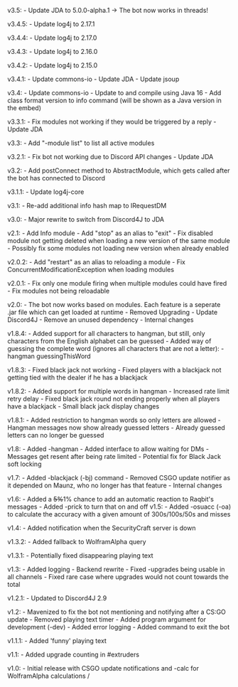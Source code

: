 v3.5:	- Update JDA to 5.0.0-alpha.1
			-> The bot now works in threads!

v3.4.5: - Update log4j to 2.17.1

v3.4.4: - Update log4j to 2.17.0

v3.4.3: - Update log4j to 2.16.0

v3.4.2: - Update log4j to 2.15.0

v3.4.1:	- Update commons-io
		- Update JDA
		- Update jsoup

v3.4:	- Update commons-io
		- Update to and compile using Java 16
		- Add class format version to info command (will be shown as a Java version in the embed)

v3.3.1:	- Fix modules not working if they would be triggered by a reply
		- Update JDA

v3.3:	- Add "-module list" to list all active modules

v3.2.1:	- Fix bot not working due to Discord API changes
		- Update JDA

v3.2:	- Add postConnect method to AbstractModule, which gets called after the bot has connected to Discord

v3.1.1:	- Update log4j-core

v3.1:	- Re-add additional info hash map to IRequestDM

v3.0:	- Major rewrite to switch from Discord4J to JDA

v2.1:   - Add Info module
		- Add "stop" as an alias to "exit"
		- Fix disabled module not getting deleted when loading a new version of the same module
		- Possibly fix some modules not loading new version when already enabled

v2.0.2: - Add "restart" as an alias to reloading a module
		- Fix ConcurrentModificationException when loading modules

v2.0.1: - Fix only one module firing when multiple modules could have fired
		- Fix modules not being reloadable

v2.0:	- The bot now works based on modules. Each feature is a seperate .jar file which can get loaded at runtime
 		- Removed Upgrading
 		- Update Discord4J
 		- Remove an unused dependency
 		- Internal changes
 
v1.8.4:	- Added support for all characters to hangman, but still, only characters from the English alphabet can be guessed
 		- Added way of guessing the complete word (ignores all characters that are not a letter): -hangman guessingThisWord
 
v1.8.3:	- Fixed black jack not working
 		- Fixed players with a blackjack not getting tied with the dealer if he has a blackjack
 
v1.8.2:	- Added support for multiple words in hangman
 		- Increased rate limit retry delay
 		- Fixed black jack round not ending properly when all players have a blackjack
 		- Small black jack display changes
 
v1.8.1:	- Added restriction to hangman words so only letters are allowed
 		- Hangman messages now show already guessed letters
 		- Already guessed letters can no longer be guessed
 
v1.8:	- Added -hangman
 		- Added interface to allow waiting for DMs
 		- Messages get resent after being rate limited
 		- Potential fix for Black Jack soft locking
 
v1.7:	- Added -blackjack (-bj) command
 		- Removed CSGO update notifier as it depended on Maunz, who no longer has that feature
 		- Internal changes
 
v1.6:	- Added a ~~5%~~1% chance to add an automatic reaction to Raqbit's messages
 		- Added -prick to turn that on and off
v1.5:	- Added -osuacc (-oa) to calculate the accuracy with a given amount of 300s/100s/50s and misses
 
v1.4:	- Added notification when the SecurityCraft server is down
 
v1.3.2: - Added fallback to WolframAlpha query
 
v1.3.1:	- Potentially fixed disappearing playing text
 
v1.3:	- Added logging
 		- Backend rewrite
 		- Fixed -upgrades being usable in all channels
 		- Fixed rare case where upgrades would not count towards the total
 
v1.2.1:	- Updated to Discord4J 2.9
 
v1.2:	- Mavenized to fix the bot not mentioning and notifying after a CS:GO update
 		- Removed playing text timer
 		- Added program argument for development (-dev)
 		- Added error logging
 		- Added command to exit the bot
 
v1.1.1:	- Added 'funny' playing text
 
v1.1: 	- Added upgrade counting in #extruders
 
v1.0: 	- Initial release with CSGO update notifications and -calc for WolframAlpha calculations
 /